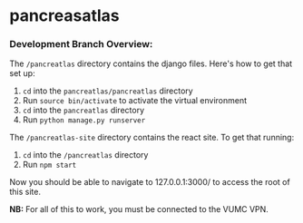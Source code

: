 # pancreasatlas

###  Development Branch Overview:

The `/pancreatlas` directory contains the django files. Here's how to get that set up:
1. `cd` into the `pancreatlas/pancreatlas` directory
2. Run `source bin/activate` to activate the virtual environment
3. `cd` into the `pancreatlas` directory
4. Run `python manage.py runserver`

The `/pancreatlas-site` directory contains the react site. To get that running:
1. `cd` into the `/pancreatlas` directory
2. Run `npm start`

Now you should be able to navigate to 127.0.0.1:3000/ to access the root of this site.

**NB:** For all of this to work, you must be connected to the VUMC VPN.
